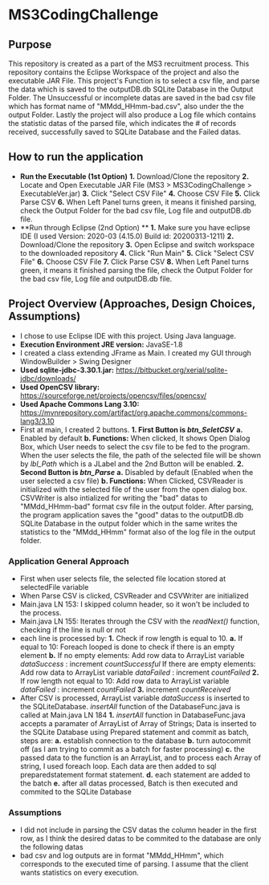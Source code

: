 # MS3CodingChallenge
## Purpose
This repository is created as a part of the MS3 recruitment process. This repository contains the Eclipse Workspace of the project and also the executable JAR File. This project's Function is to select a csv file, and parse the data which is saved to the outputDB.db SQLite Database in the Output Folder. The Unsuccessful or incomplete datas are saved in the bad csv file which has format name of "MMdd_HHmm-bad.csv", also under the the output Folder. Lastly the project will also produce a Log file which contains the statistic datas of the parsed file, which indicates the # of records received, successfully saved to SQLite Database and the Failed datas.

## How to run the application
* **Run the Executable (1st Option)**
  **1.** Download/Clone the repository
  **2.** Locate and Open Executable JAR File (MS3 > MS3CodingChallenge > ExecutableVer.jar)
  **3.** Click "Select CSV File"
  **4.** Choose CSV File
  **5.** Click Parse CSV
  **6.** When Left Panel turns green, it means it finished parsing, check the Output Folder for the bad csv file, Log file and outputDB.db file.
* **Run through Eclipse (2nd Option) **
  **1.** Make sure you have eclipse IDE (I used Version: 2020-03 (4.15.0) Build id: 20200313-1211)
  **2.** Download/Clone the repository
  **3.** Open Eclipse and switch workspace to the downloaded repository
  **4.** Click "Run Main"
  **5.** Click "Select CSV File"
  **6.** Choose CSV File
  **7.** Click Parse CSV
  **8.** When Left Panel turns green, it means it finished parsing the file, check the Output Folder for the bad csv file, Log file and outputDB.db file.
  
## Project Overview (Approaches, Design Choices, Assumptions)
  * I chose to use Eclipse IDE with this project. Using Java language.
  * **Execution Environment JRE version:** JavaSE-1.8
  * I created a class extending JFrame as Main. I created my GUI through WindowBuilder > Swing Designer
  * **Used sqlite-jdbc-3.30.1.jar:** https://bitbucket.org/xerial/sqlite-jdbc/downloads/
  * **Used OpenCSV library:** https://sourceforge.net/projects/opencsv/files/opencsv/
  * **Used Apache Commons Lang 3.10:** https://mvnrepository.com/artifact/org.apache.commons/commons-lang3/3.10
  * First at main, I created 2 buttons. 
    **1. First Button is *btn_SeletCSV***
      **a.** Enabled by default
      **b. Functions:** When clicked, It shows Open Dialog Box, which User needs to select the csv file to be fed to the program. When the user selects the file, the path of the selected file will be shown by *lbl_Path* which is a JLabel and the 2nd Button will be enabled.
    **2. Second Button is *btn_Parse***
      **a.** Disabled by default (Enabled when the user selected a csv file)
      **b. Functions:** When Clicked, CSVReader is initialized with the selected file of the user from the open dialog box. CSVWriter is also intialized for writing the "bad" datas to "MMdd_HHmm-bad" format csv file in the output folder. After parsing, the program application saves the "good" datas to the outputDB.db SQLite Database in the output folder which in the same writes the statistics to the "MMdd_HHmm" format also of the log file in the output folder.
      
### Application General Approach
  * First when user selects file, the selected file location stored at selectedFile variable
  * When Parse CSV is clicked, CSVReader and CSVWriter are initialized
  * Main.java LN 153: I skipped column header, so it won't be included to the process.
  * Main.java LN 155: Iterates through the CSV with the *readNext()* function, checking if the line is null or not
  * each line is processed by: 
    **1.** Check if row length is equal to 10. 
      **a.** If equal to 10: Foreach looped is done to check if there is an empty element
      **b.** If no empty elements: Add row data to ArrayList variable *dataSuccess*
                               : increment *countSuccessful*
           If there are empty elements: Add row data to ArrayList variable *dataFailed*
                               : increment *countFailed*
    **2.** If row length not equal to 10: Add row data to ArrayList variable *dataFailed*
                                    : increment *countFailed*
    **3.** increment *countReceived*
  * After CSV is processed, ArrayList variable *dataSuccess* is inserted to the SQLiteDatabase. *insertAll* function of the DatabaseFunc.java is called at Main.java LN 184
    **1.** *insertAll* function in DatabaseFunc.java accepts a paramater of ArrayList of Array of Strings; Data is inserted to the SQLite Database using Prepared statement and commit as batch, steps are:
      **a.** establish connection to the database
      **b.** turn autocommit off (as I am trying to commit as a batch for faster processing)
      **c.** the passed data to the function is an ArrayList, and to process each Array of string, I used foreach loop. Each data are then added to sql preparedstatement format statement.
      **d.** each statement are added to the batch
      **e.** after all datas processed, Batch is then executed and commited to the SQLite Database
      
### Assumptions
  * I did not include in parsing the CSV datas the column header in the first row, as I think the desired datas to be commited to the database are only the following datas
  * bad csv and log outputs are in format "MMdd_HHmm", which corresponds to the executed time of parsing. I assume that the client wants statistics on every execution. 
